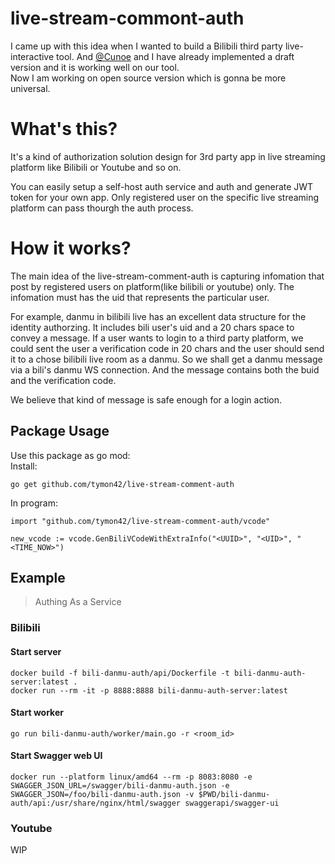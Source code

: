 # live-stream-commont-auth
I came up with this idea when I wanted to build a Bilibili third party live-interactive tool. And [@Cunoe](https://github.com/CUNOE) and I have already implemented a draft version and it is working well on our tool.  
Now I am working on open source version which is gonna be more universal.   
# What's this?  
It's a kind of authorization solution design for 3rd party app in live streaming platform like Bilibili or Youtube and so on.  

You can easily setup a self-host auth service and auth and generate JWT token for your own app. Only registered user on the specific live streaming platform can pass thourgh the auth process.  

# How it works?
The main idea of the live-stream-comment-auth is capturing infomation that post by registered users on platform(like bilibili or youtube) only. The infomation must has the uid that represents the particular user.  

For example, danmu in bilibili live has an excellent data structure for the identity authorzing. It includes bili user's uid and a 20 chars space to convey a message. If a user wants to login to a third party platform, we could sent the user a verification code in 20 chars and the user should send it to a chose bilibili live room as a danmu. So we shall get a danmu message via a bili's danmu WS connection. And the message contains both the buid and the verification code.  

We believe that kind of message is safe enough for a login action.  

## Package Usage  
Use this package as go mod:  
Install:  
```
go get github.com/tymon42/live-stream-comment-auth
```
In program:  
```
import "github.com/tymon42/live-stream-comment-auth/vcode"

new_vcode := vcode.GenBiliVCodeWithExtraInfo("<UUID>", "<UID>", "<TIME_NOW>")
```

## Example  
> Authing As a Service
### Bilibili
#### Start server
```
docker build -f bili-danmu-auth/api/Dockerfile -t bili-danmu-auth-server:latest .
docker run --rm -it -p 8888:8888 bili-danmu-auth-server:latest
```
#### Start worker
```
go run bili-danmu-auth/worker/main.go -r <room_id>
```

#### Start Swagger web UI
```
docker run --platform linux/amd64 --rm -p 8083:8080 -e SWAGGER_JSON_URL=/swagger/bili-danmu-auth.json -e SWAGGER_JSON=/foo/bili-danmu-auth.json -v $PWD/bili-danmu-auth/api:/usr/share/nginx/html/swagger swaggerapi/swagger-ui
```

### Youtube
WIP
